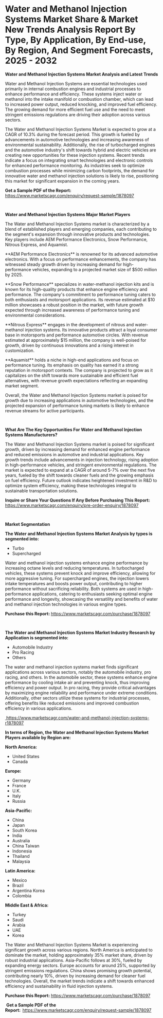 <p><h1>Water and Methanol Injection Systems Market Share & Market New Trends Analysis Report By Type, By Application, By End-use, By Region, And Segment Forecasts, 2025 - 2032</h1></p><p><strong>Water and Methanol Injection Systems Market Analysis and Latest Trends</strong></p>
<p><p>Water and Methanol Injection Systems are essential technologies used primarily in internal combustion engines and industrial processes to enhance performance and efficiency. These systems inject water or methanol into the intake manifold or combustion chamber, which can lead to increased power output, reduced knocking, and improved fuel efficiency. The growing demand for more efficient fuel use and the need to meet stringent emissions regulations are driving their adoption across various sectors.</p><p>The Water and Methanol Injection Systems Market is expected to grow at a CAGR of 10.3% during the forecast period. This growth is fueled by advancements in automotive technologies and increasing awareness of environmental sustainability. Additionally, the rise of turbocharged engines and the automotive industry's shift towards hybrid and electric vehicles are creating new opportunities for these injection systems. Recent trends indicate a focus on integrating smart technologies and electronic controls for enhanced performance monitoring. As industries seek to optimize combustion processes while minimizing carbon footprints, the demand for innovative water and methanol injection solutions is likely to rise, positioning this market for significant expansion in the coming years.</p></p>
<p><strong>Get a Sample PDF of the Report:&nbsp;</strong> <a href="https://www.marketscagr.com/enquiry/request-sample/1878097?utm_campaign=3546&utm_medium=2&utm_source=Github&utm_content=ia&utm_term=12042025&utm_id=water-and-methanol-injection-systems">https://www.marketscagr.com/enquiry/request-sample/1878097</a></p>
<p>&nbsp;</p>
<p><strong>Water and Methanol Injection Systems Major Market Players</strong></p>
<p><p>The Water and Methanol Injection Systems market is characterized by a blend of established players and emerging companies, each contributing to the segment's expansion through innovative products and technologies. Key players include AEM Performance Electronics, Snow Performance, Nitrous Express, and Aquamist.</p><p>**AEM Performance Electronics** is renowned for its advanced automotive electronics. With a focus on performance enhancements, the company has witnessed steady growth driven by increasing demand for high-performance vehicles, expanding to a projected market size of $500 million by 2025.</p><p>**Snow Performance** specializes in water-methanol injection kits and is known for its high-quality products that enhance engine efficiency and performance. The company's commitment to performance tuning caters to both enthusiasts and motorsport applications. Its revenue estimated at $10 million showcases a robust position in the market, with future growth expected through increased awareness of performance tuning and environmental considerations.</p><p>**Nitrous Express** engages in the development of nitrous and water-methanol injection systems. Its innovative products attract a loyal consumer base in motorsports and performance automotive circles. With revenue estimated at approximately $15 million, the company is well-poised for growth, driven by continuous innovations and a rising interest in customization.</p><p>**Aquamist** holds a niche in high-end applications and focus on performance tuning. Its emphasis on quality has earned it a strong reputation in motorsport contexts. The company is projected to grow as it capitalizes on the shift towards more sustainable and efficient fuel alternatives, with revenue growth expectations reflecting an expanding market segment.</p><p>Overall, the Water and Methanol Injection Systems market is poised for growth due to increasing applications in automotive technologies, and the projected expansion of performance tuning markets is likely to enhance revenue streams for active participants.</p></p>
<p>&nbsp;</p>
<p><strong>What Are The Key Opportunities For Water and Methanol Injection Systems Manufacturers?</strong></p>
<p><p>The Water and Methanol Injection Systems market is poised for significant growth, driven by increasing demand for enhanced engine performance and reduced emissions in automotive and industrial applications. Key growth trends include advancements in injection technology, rising adoption in high-performance vehicles, and stringent environmental regulations. The market is expected to expand at a CAGR of around 5-7% over the next five years, fueled by the shift towards cleaner fuels and the growing emphasis on fuel efficiency. Future outlook indicates heightened investment in R&D to optimize system efficiency, making these technologies integral to sustainable transportation solutions.</p></p>
<p><strong>Inquire or Share Your Questions If Any Before Purchasing This Report:</strong> <a href="https://www.marketscagr.com/enquiry/pre-order-enquiry/1878097?utm_campaign=3546&utm_medium=2&utm_source=Github&utm_content=ia&utm_term=12042025&utm_id=water-and-methanol-injection-systems">https://www.marketscagr.com/enquiry/pre-order-enquiry/1878097</a></p>
<p>&nbsp;</p>
<p><strong>Market Segmentation</strong></p>
<p><strong>The Water and Methanol Injection Systems Market Analysis by types is segmented into:</strong></p>
<p><ul><li>Turbo</li><li>Supercharged</li></ul></p>
<p><p>Water and methanol injection systems enhance engine performance by increasing octane levels and reducing temperatures. In turbocharged vehicles, these systems prevent knock and improve efficiency, allowing for more aggressive tuning. For supercharged engines, the injection lowers intake temperatures and boosts power output, contributing to higher performance without sacrificing reliability. Both systems are used in high-performance applications, catering to enthusiasts seeking optimal engine performance and longevity, showcasing the versatility and benefits of water and methanol injection technologies in various engine types.</p></p>
<p><strong>Purchase this Report:&nbsp;</strong><a href="https://www.marketscagr.com/purchase/1878097?utm_campaign=3546&utm_medium=2&utm_source=Github&utm_content=ia&utm_term=12042025&utm_id=water-and-methanol-injection-systems">https://www.marketscagr.com/purchase/1878097</a></p>
<p>&nbsp;</p>
<p><strong>The Water and Methanol Injection Systems Market Industry Research by Application is segmented into:</strong></p>
<p><ul><li>Automobile Industry</li><li>Pro Racing</li><li>Others</li></ul></p>
<p><p>The water and methanol injection systems market finds significant applications across various sectors, notably the automobile industry, pro racing, and others. In the automobile sector, these systems enhance engine performance by cooling intake air and preventing knock, thus improving efficiency and power output. In pro racing, they provide critical advantages by maximizing engine reliability and performance under extreme conditions. Additionally, other sectors utilize these systems for industrial processes, offering benefits like reduced emissions and improved combustion efficiency in various applications.</p></p>
<p><a href="https://www.marketscagr.com/water-and-methanol-injection-systems-r1878097?utm_campaign=3546&utm_medium=2&utm_source=Github&utm_content=ia&utm_term=12042025&utm_id=water-and-methanol-injection-systems">&nbsp;https://www.marketscagr.com/water-and-methanol-injection-systems-r1878097</a></p>
<p><strong>In terms of Region, the Water and Methanol Injection Systems Market Players available by Region are:</strong></p>
<p>
    <p> <strong> North America: </strong>
        <ul>
            <li>United States</li>
            <li>Canada</li>
        </ul>
        </p> 
    <p> <strong> Europe: </strong>
        <ul>
            <li>Germany</li>
            <li>France</li>
            <li>U.K.</li>
            <li>Italy</li>
            <li>Russia</li>
        </ul>
        </p> 
    <p> <strong> Asia-Pacific: </strong>
        <ul>
            <li>China</li>
            <li>Japan</li>
            <li>South Korea</li>
            <li>India</li>
            <li>Australia</li>
            <li>China Taiwan</li>
            <li>Indonesia</li>
            <li>Thailand</li>
            <li>Malaysia</li>
        </ul>
        </p> 
    <p> <strong> Latin America: </strong>
        <ul>
            <li>Mexico</li>
            <li>Brazil</li>
            <li>Argentina Korea</li>
            <li>Colombia</li>
        </ul>
        </p> 
    <p> <strong> Middle East & Africa: </strong>
        <ul>
            <li>Turkey</li>
            <li>Saudi</li>
            <li>Arabia</li>
            <li>UAE</li>
            <li>Korea</li>
        </ul>
    </p>
    </p>
<p><p>The Water and Methanol Injection Systems Market is experiencing significant growth across various regions. North America is anticipated to dominate the market, holding approximately 35% market share, driven by robust industrial applications. Asia-Pacific follows at 30%, fueled by expanding energy sectors. Europe accounts for around 25%, supported by stringent emissions regulations. China shows promising growth potential, contributing nearly 10%, driven by increasing demand for cleaner fuel technologies. Overall, the market trends indicate a shift towards enhanced efficiency and sustainability in fluid injection systems.</p></p>
<p><strong>Purchase this Report: </strong><a href="https://www.marketscagr.com/purchase/1878097?utm_campaign=3546&utm_medium=2&utm_source=Github&utm_content=ia&utm_term=12042025&utm_id=water-and-methanol-injection-systems">https://www.marketscagr.com/purchase/1878097</a></p>
<p>&nbsp;<strong>Get a Sample PDF of the Report:&nbsp;&nbsp;</strong><a href="https://www.marketscagr.com/enquiry/request-sample/1878097?utm_campaign=3546&utm_medium=2&utm_source=Github&utm_content=ia&utm_term=12042025&utm_id=water-and-methanol-injection-systems">https://www.marketscagr.com/enquiry/request-sample/1878097</a></p>
<p><strong></strong></p>
<p><p></p><p></p><p></p></p>
